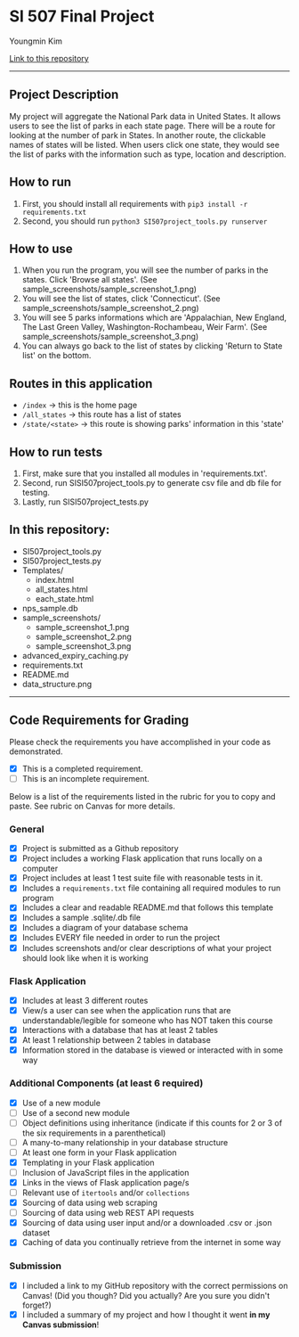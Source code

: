 # SI 507 Final Project

Youngmin Kim

[Link to this repository](https://github.com/graphicsmini/507_project_final)

---

## Project Description

My project will aggregate the National Park data in United States. It allows users to see the list of parks in each state page. There will be a route for looking at the number of park in States. In another route, the clickable names of states will be listed. When users click one state, they would see the list of parks with the information such as type, location and description.

## How to run

1. First, you should install all requirements with `pip3 install -r requirements.txt`
2. Second, you should run `python3 SI507project_tools.py runserver`


## How to use

1. When you run the program, you will see the number of parks in the states. Click 'Browse all states'. (See sample_screenshots/sample_screenshot_1.png)
2. You will see the list of states, click 'Connecticut'. (See sample_screenshots/sample_screenshot_2.png)
3. You will see 5 parks informations which are 'Appalachian, New England, The Last Green Valley, Washington-Rochambeau, Weir Farm'. (See sample_screenshots/sample_screenshot_3.png)
4. You can always go back to the list of states by clicking 'Return to State list' on the bottom.


## Routes in this application
- `/index` -> this is the home page
- `/all_states` -> this route has a list of states
- `/state/<state>` -> this route is showing parks' information in this 'state'


## How to run tests
1. First, make sure that you installed all modules in 'requirements.txt'.
2. Second, run SISI507project_tools.py to generate csv file and db file for testing. 
3. Lastly, run SISI507project_tests.py 


## In this repository:
- SI507project_tools.py
- SI507project_tests.py
- Templates/
  - index.html
  - all_states.html
  - each_state.html
- nps_sample.db
- sample_screenshots/
  - sample_screenshot_1.png
  - sample_screenshot_2.png
  - sample_screenshot_3.png
- advanced_expiry_caching.py
- requirements.txt
- README.md
- data_structure.png


---
## Code Requirements for Grading
Please check the requirements you have accomplished in your code as demonstrated.
- [x] This is a completed requirement.
- [ ] This is an incomplete requirement.

Below is a list of the requirements listed in the rubric for you to copy and paste.  See rubric on Canvas for more details.

### General
- [x] Project is submitted as a Github repository
- [x] Project includes a working Flask application that runs locally on a computer
- [x] Project includes at least 1 test suite file with reasonable tests in it.
- [x] Includes a `requirements.txt` file containing all required modules to run program
- [x] Includes a clear and readable README.md that follows this template
- [x] Includes a sample .sqlite/.db file
- [x] Includes a diagram of your database schema
- [x] Includes EVERY file needed in order to run the project
- [x] Includes screenshots and/or clear descriptions of what your project should look like when it is working

### Flask Application
- [x] Includes at least 3 different routes
- [x] View/s a user can see when the application runs that are understandable/legible for someone who has NOT taken this course
- [x] Interactions with a database that has at least 2 tables
- [x] At least 1 relationship between 2 tables in database
- [x] Information stored in the database is viewed or interacted with in some way

### Additional Components (at least 6 required)
- [x] Use of a new module
- [ ] Use of a second new module
- [ ] Object definitions using inheritance (indicate if this counts for 2 or 3 of the six requirements in a parenthetical)
- [ ] A many-to-many relationship in your database structure
- [ ] At least one form in your Flask application
- [x] Templating in your Flask application
- [ ] Inclusion of JavaScript files in the application
- [x] Links in the views of Flask application page/s
- [ ] Relevant use of `itertools` and/or `collections`
- [x] Sourcing of data using web scraping
- [ ] Sourcing of data using web REST API requests
- [x] Sourcing of data using user input and/or a downloaded .csv or .json dataset
- [x] Caching of data you continually retrieve from the internet in some way

### Submission
- [x] I included a link to my GitHub repository with the correct permissions on Canvas! (Did you though? Did you actually? Are you sure you didn't forget?)
- [x] I included a summary of my project and how I thought it went **in my Canvas submission**!
